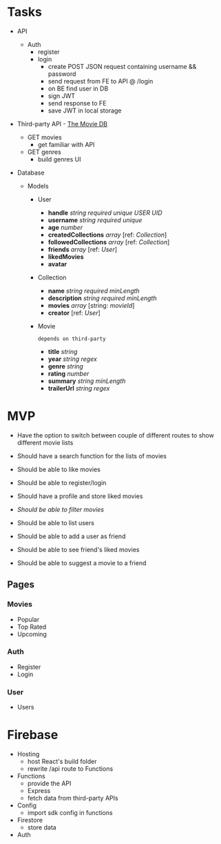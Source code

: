 # Tasks

- API

  - Auth
    - register
    - login
      - create POST JSON request containing username && password
      - send request from FE to API @ /login
      - on BE find user in DB
      - sign JWT
      - send response to FE
      - save JWT in local storage

- Third-party API - [The Movie DB](https://www.themoviedb.org/)

  - GET movies
    - get familiar with API
  - GET genres
    - build genres UI

- Database

  - Models

    - User

      - **handle** _string_ _required_ _unique_ _USER UID_
      - **username** _string_ _required_ _unique_
      - **age** _number_
      - **createdCollections** _array_ [ref: _Collection_]
      - **followedCollections** _array_ [ref: _Collection_]
      - **friends** _array_ [ref: _User_]
      - **likedMovies**
      - **avatar**

    - Collection

      - **name** _string_ _required_ _minLength_
      - **description** _string_ _required_ _minLength_
      - **movies** _array_ [string: _movieId_]
      - **creator** [ref: _User_]

    - Movie

      `depends on third-party`

      - **title** _string_
      - **year** _string_ _regex_
      - **genre** _string_
      - **rating** _number_
      - **summary** _string_ _minLength_
      - **trailerUrl** _string_ _regex_

# MVP

- Have the option to switch between couple of different routes to show different movie lists
- Should have a search function for the lists of movies
- Should be able to like movies
- Should be able to register/login
- Should have a profile and store liked movies
- _Should be able to filter movies_

- Should be able to list users
- Should be able to add a user as friend
- Should be able to see friend's liked movies
- Should be able to suggest a movie to a friend

## Pages

### Movies

- Popular
- Top Rated
- Upcoming

### Auth

- Register
- Login

### User

- Users

# Firebase

- Hosting
  - host React's build folder
  - rewrite /api route to Functions
- Functions
  - provide the API
  - Express
  - fetch data from third-party APIs
- Config
  - import sdk config in functions
- Firestore
  - store data
- Auth
